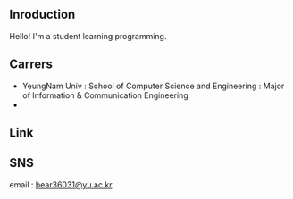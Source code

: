 ## Inroduction
Hello! I'm a student learning programming.


## Carrers
* YeungNam Univ : School of Computer Science and Engineering : Major of Information & Communication Engineering
* 


## Link

## SNS
email : bear36031@yu.ac.kr

